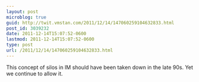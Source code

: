 ```yaml
---
layout: post
microblog: true
guid: http://twit.vmstan.com/2011/12/14/147060259104632833.html
post_id: 3039232
date: 2011-12-14T15:07:52-0600
lastmod: 2011-12-14T15:07:52-0600
type: post
url: /2011/12/14/147060259104632833.html
---
```

This concept of silos in IM should have been taken down in the late 90s. Yet we continue to allow it.
